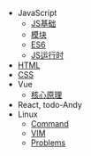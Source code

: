 - JavaScript
  - [JS基础](./docs/javascript/basic.md)
  - [模块](./docs/javascript/module.md)
  - [ES6](./docs/javascript/es6.md)
  - [JS运行时](./docs/javascript/runtime.md)
- [HTML](./docs/html/index.md)
- [CSS](./docs/css/index.md)
- Vue
  - [核心原理](./docs/vue/core.md)
- React, todo-Andy
- Linux
  - [Command](./docs/linux/command.md)
  - [VIM](./docs/linux/vim.md)
  - [Problems](./docs/linux/problems.md)
